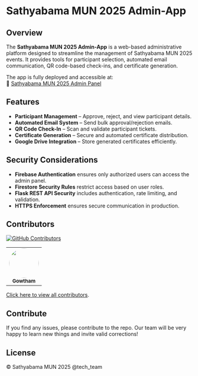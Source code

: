 # Sathyabama MUN 2025 Admin-App

## Overview

The **Sathyabama MUN 2025 Admin-App** is a web-based administrative platform designed to streamline the management of Sathyabama MUN 2025 events. It provides tools for participant selection, automated email communication, QR code-based check-ins, and certificate generation.

The app is fully deployed and accessible at:  
🔗 [Sathyabama MUN 2025 Admin Panel](https://admin.sistmun.com)

## Features

- **Participant Management** – Approve, reject, and view participant details.
- **Automated Email System** – Send bulk approval/rejection emails.
- **QR Code Check-In** – Scan and validate participant tickets.
- **Certificate Generation** – Secure and automated certificate distribution.
- **Google Drive Integration** – Store generated certificates efficiently.

## Security Considerations

- **Firebase Authentication** ensures only authorized users can access the admin panel.
- **Firestore Security Rules** restrict access based on user roles.
- **Flask REST API Security** includes authentication, rate limiting, and validation.
- **HTTPS Enforcement** ensures secure communication in production.

## Contributors

[![GitHub Contributors](https://img.shields.io/github/contributors/MUN-SIST/admin-app?color=blue)](https://github.com/MUN-SIST/admin-app/graphs/contributors)

<table>
  <tr>
    <td align="center">
      <a href="https://github.com/Gowtham2005-2005">
        <img src="https://github.com/Gowtham2005-2005.png?s=200" width="80" height="80" style="border-radius: 50%;" />
        <br /><sub><b>Gowtham</b></sub>
      </a>
    </td>
    
  </tr>
</table>

[Click here to view all contributors](https://github.com/MUN-SIST/admin-app/graphs/contributors).

## Contribute

If you find any issues, please contribute to the repo. Our team will be very happy to learn new things and invite valid corrections!

## License

© Sathyabama MUN 2025 @tech_team
